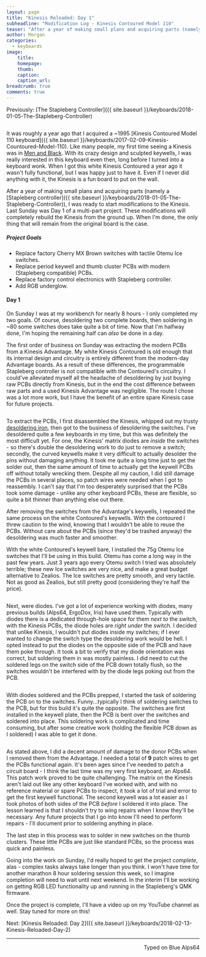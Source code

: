 ```yaml
---
layout: page
title: "Kinesis Reloaded: Day 1"
subheadline: "Modification Log - Kinesis Contoured Model 110"
teaser: "After a year of making small plans and acquiring parts (namely a Stapleberg controller), I was ready to start modifications to the Kinesis. Last Sunday was Day 1 of a multi-part project. These modifications will completely rebuild the Kinesis from the ground up. When I'm done, the only thing that will remain from the original board is the case."
author: Morgan
categories:
  - keyboards
image:
    title:
    homepage:
    thumb:
    caption:
    caption_url:
breadcrumb: true
comments: true
---
```

Previously: [The Stapleberg Controller]({{ site.baseurl }}/keyboards/2018-01-05-The-Stapleberg-Controller)

<center>
<a href="https://imgur.com/etkYCa3.jpg" data-fancybox>
	<img src="https://imgur.com/etkYCa3.jpg" alt="" />
</a></center>

It was roughly a year ago that I acquired a ~1995 [Kinesis Contoured Model 110 keyboard]({{ site.baseurl }}/keyboards/2017-02-09-Kinesis-Countoured-Model-110). Like many people, my first time seeing a Kinesis was in [Men and Black](https://www.reddit.com/r/MechanicalKeyboards/comments/27vkcg/keyboard_spotting_i_was_just_watching_men_in/). With its crazy design and sculpted keywells, I was really interested in this keyboard even then, long before I turned into a keyboard wonk. When I got this white Kinesis Contoured a year ago it wasn't fully functional, but I was happy just to have it. Even if I never did anything with it, the Kinesis is a fun board to put on the wall.

After a year of making small plans and acquiring parts (namely a [Stapleberg controller]({{ site.baseurl }}/keyboards/2018-01-05-The-Stapleberg-Controller)), I was ready to start modifications to the Kinesis. Last Sunday was Day 1 of a multi-part project. These modifications will completely rebuild the Kinesis from the ground up. When I'm done, the only thing that will remain from the original board is the case.

##### Project Goals

+ Replace factory Cherry MX Brown switches with tactile Otemu Ice switches.
+ Replace period keywell and thumb cluster PCBs with modern (Stapleberg compatible) PCBs.
+ Replace factory control electronics with Stapleberg controller.
+ Add RGB underglow.

#### Day 1

On Sunday I was at my workbench for nearly 8 hours - I only completed my two goals. Of course, desoldering two complete boards, then soldering in ~80 some switches does take quite a bit of time. Now that I'm halfway done, I'm hoping the remaining half can _also_ be done in a day.

The first order of business on Sunday was extracting the modern PCBs from a Kinesis Advantage. My white Kinesis Contoured is old enough that its internal design and circuitry is entirely different from the modern-day Advantage boards. As a result of these differences, the programmable Stapleberg controller is not compatible with the Contoured's circuitry. I could've alleviated myself all the headache of desoldering by just buying raw PCBs directly from Kinesis, but in the end the cost difference between raw parts and a used Kinesis Advantage was negligible. The route I chose was a lot more work, but I have the benefit of an entire spare Kinesis case for future projects.

<center>
<a href="https://imgur.com/BvOCehU.jpg" data-fancybox>
	<img src="https://imgur.com/BvOCehU.jpg" alt="" />
</a></center>    

To extract the PCBs, I first disassembled the Kinesis, whipped out my trusty [desoldering iron](http://amzn.to/2BEEmbC), then got to the business of desoldering the switches. I've desoldered quite a few keyboards in my time, but this was definitely the most difficult yet. For one, the Kinesis' matrix diodes are _inside_ the switches - so there's double the desoldering work to do just to remove a switch; secondly, the curved keywells make it very difficult to actually desolder the pins without damaging anything. It took me quite a long time just to get the solder out, then the same amount of time to actually get the keywell PCBs off without totally wrecking them. Despite all my caution, I did still damage the PCBs in several places, so patch wires were needed when I got to reassembly. I can't say that I'm too desperately surprised that the PCBs took some damage - unlike any other keyboard PCBs, these are flexible, so quite a bit thinner than anything else out there.

After removing the switches from the Advantage's keywells, I repeated the same process on the white Contoured's keywells. With the contoured I threw caution to the wind, knowing that I wouldn't be able to reuse the PCBs. Without care about the PCBs (since they'd be trashed anyway) the desoldering was much faster and smoother.

With the white Contoured's keywell bare, I installed the 75g Otemu Ice switches that I'll be using in this build. Otemu has come a long way in the past few years. Just 3 years ago every Otemu switch I tried was absolutely terrible; these new Ice switches are very nice, and make a great budget alternative to Zealios. The Ice switches are pretty smooth, and very tactile. Not as good as Zealios, but still pretty good (considering they're half the price).

<center>
<a href="https://imgur.com/MWypm7A.jpg" data-fancybox>
	<img src="https://imgur.com/MWypm7A.jpg" alt="" />
</a></center>

Next, were diodes. I've got a lot of experience working with diodes, many previous builds (Alps64, ErgoDox, Iris) have used them. Typically with diodes there is a dedicated through-hole space for them _next to_ the switch, with the Kinesis PCBs, the diode holes are _right under_ the switch. I decided that unlike Kinesis, I wouldn't put diodes inside my switches; if I ever wanted to change the switch type the desoldering work would be hell. I opted instead to put the diodes on the opposite side of the PCB and have them poke through. It took a bit to verify that my diode orientation was correct, but soldering them in was mostly painless. I did need to cut the soldered legs on the switch side of the PCB down totally flush, so the switches wouldn't be interfered with by the diode legs poking out from the PCB.

<center>
<a href="https://i.imgur.com/9aP2Bp1.jpg" data-fancybox>
	<img src="https://i.imgur.com/9aP2Bp1.jpg" alt="" />
</a></center>

With diodes soldered and the PCBs prepped, I started the task of soldering the PCB on to the switches. Funny...typically I think of soldering switches to the PCB, but for this build it's quite the opposite. The switches are first installed in the keywell plate, then the PCB is bent over the switches and soldered into place. This soldering work is complicated and time consuming, but after some creative work (holding the flexible PCB down as I soldered) I was able to get it done.

<center>
<a href="https://i.imgur.com/SGtZS3S.jpg" data-fancybox>
	<img src="https://i.imgur.com/SGtZS3S.jpg" alt="" />
</a></center>

As stated above, I did a decent amount of damage to the donor PCBs when I removed them from the Advantage. I needed a total of **9** patch wires to get the PCBs functional again. It's been ages since I've needed to patch a circuit board - I think the last time was my very first keyboard, an Alps64. This patch work proved to be quite challenging. The matrix on the Kinesis aren't laid out like any other keyboard I've worked with, and with no reference material or spare PCBs to inspect, it took a lot of trial and error to get the first keywell functional. The second keywell was a lot easier as I took photos of both sides of the PCB _before_ I soldered it into place. The lesson learned is that I shouldn't try to wing repairs when I know they'll be necessary. Any future projects that I go into know I'll need to perform repairs - I'll document prior to soldering anything in place.

The last step in this process was to solder in new switches on the thumb clusters. These little PCBs are just like standard PCBs, so the process was quick and painless.

Going into the work on Sunday, I'd really hoped to get the project _complete_, alas - complex tasks always take longer than you think. I won't have time for another marathon 8 hour soldering session this week, so I imagine completion will need to wait until next weekend. In the interim I'll be working on getting RGB LED functionality up and running in the Stapleberg's QMK firmware.

Once the project is complete, I'll have a video up on my YouTube channel as well. Stay tuned for more on this!

Next: [Kinesis Reloaded: Day 2]({{ site.baseurl }}/keyboards/2018-02-13-Kinesis-Reloaded-Day-2)

---
<p align="right">Typed on Blue Alps64</p>
